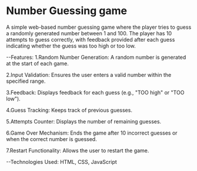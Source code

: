 # Number Guessing game

A simple web-based number guessing game where the player tries to guess a randomly generated number between 1 and 100. The player has 10 attempts to guess correctly, with feedback provided after each guess indicating whether the guess was too high or too low.

--Features: 
1.Random Number Generation: A random number is generated at the start of each game.

2.Input Validation: Ensures the user enters a valid number within the specified range.

3.Feedback: Displays feedback for each guess (e.g., "TOO high" or "TOO low").

4.Guess Tracking: Keeps track of previous guesses.

5.Attempts Counter: Displays the number of remaining guesses.

6.Game Over Mechanism: Ends the game after 10 incorrect guesses or when the correct number is guessed.

7.Restart Functionality: Allows the user to restart the game.

--Technologies Used: HTML, CSS, JavaScript


 
